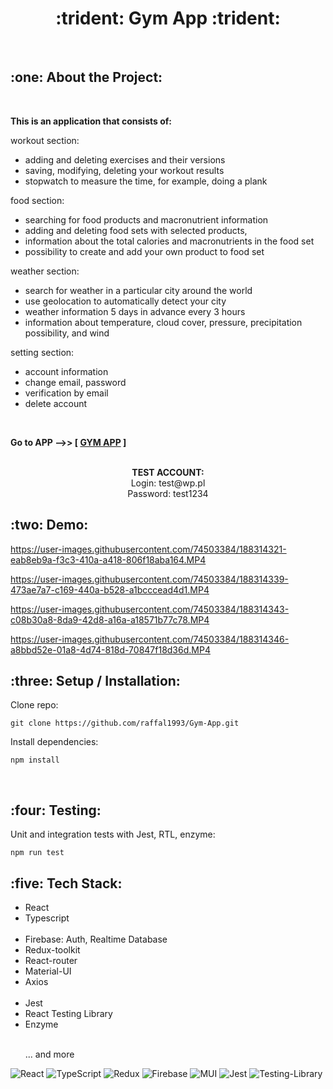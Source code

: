 <h1 align="center">:trident: Gym App :trident:</h1>

<br>

<h2>:one: About the Project:</h2>
<br>

<strong>This is an application that consists of:</strong>

workout section:

- adding and deleting exercises and their versions
- saving, modifying, deleting your workout results
- stopwatch to measure the time, for example, doing a plank

food section:

- searching for food products and macronutrient information
- adding and deleting food sets with selected products,
- information about the total calories and macronutrients in the food set
- possibility to create and add your own product to food set

weather section:

- search for weather in a particular city around the world
- use geolocation to automatically detect your city
- weather information 5 days in advance every 3 hours
- information about temperature, cloud cover, pressure, precipitation possibility, and wind

setting section:

- account information
- change email, password
- verification by email
- delete account

<br>


**Go to APP -->> [ [GYM APP](https://gym-app-89ccd.web.app/) ]**





<br>

<div align="center"><strong>TEST ACCOUNT:</strong></div>
<div align="center">Login: test@wp.pl</div>
<div align="center">Password: test1234</div>

<h2>:two: Demo:</h2>

https://user-images.githubusercontent.com/74503384/188314321-eab8eb9a-f3c3-410a-a418-806f18aba164.MP4

https://user-images.githubusercontent.com/74503384/188314339-473ae7a7-c169-440a-b528-a1bcccead4d1.MP4

https://user-images.githubusercontent.com/74503384/188314343-c08b30a8-8da9-42d8-a16a-a18571b77c78.MP4

https://user-images.githubusercontent.com/74503384/188314346-a8bbd52e-01a8-4d74-818d-70847f18d36d.MP4

<h2>:three: Setup / Installation:</h2>

Clone repo:

<pre><code>git clone https://github.com/raffal1993/Gym-App.git</code></pre>

Install dependencies:

<pre><code>npm install</code></pre>
<br>

<h2>:four: Testing:</h2>

Unit and integration tests with Jest, RTL, enzyme:

<pre><code>npm run test</code></pre>

<h2>:five: Tech Stack:</h2>

 <ul>
 
 <li>React</li>
 <li>Typescript</li>
 <br>
 <li>Firebase: Auth, Realtime Database</li>
 <li>Redux-toolkit</li>
 <li>React-router</li>
 <li>Material-UI</li>
 <li>Axios</li>
 <br>
 <li>Jest</li>
 <li>React Testing Library</li>
 <li>Enzyme</li>
 <br>
 <p>... and more</p>
 </ul>
 
 

![React](https://img.shields.io/badge/react-%2320232a.svg?style=for-the-badge&logo=react&logoColor=%2361DAFB)
![TypeScript](https://img.shields.io/badge/typescript-%23007ACC.svg?style=for-the-badge&logo=typescript&logoColor=white)
![Redux](https://img.shields.io/badge/redux-%23593d88.svg?style=for-the-badge&logo=redux&logoColor=white)
![Firebase](https://img.shields.io/badge/firebase-%23039BE5.svg?style=for-the-badge&logo=firebase)
![MUI](https://img.shields.io/badge/MUI-%230081CB.svg?style=for-the-badge&logo=mui&logoColor=white)
![Jest](https://img.shields.io/badge/-jest-%23C21325?style=for-the-badge&logo=jest&logoColor=white)
![Testing-Library](https://img.shields.io/badge/-TestingLibrary-%23E33332?style=for-the-badge&logo=testing-library&logoColor=white)
